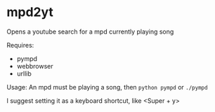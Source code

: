 mpd2yt
======

Opens a youtube search for a mpd currently playing song

Requires: 
* pympd
* webbrowser
* urllib

Usage:
An mpd must be playing a song, then
`python pympd`
or
`./pympd`

I suggest setting it as a keyboard shortcut, like <Super + y>
